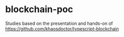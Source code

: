 # blockchain-poc

Studies based on the presentation and hands-on of <https://github.com/khaosdoctor/typescript-blockchain>

